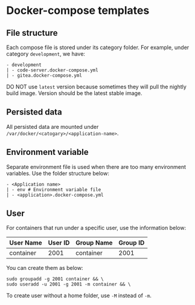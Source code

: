 # Docker-compose templates

## File structure

Each compose file is stored under its category folder. For example, under category `development`, we have:

```
- development
| - code-server.docker-compose.yml
| - gitea.docker-compose.yml
```

DO NOT use `latest` version because sometimes they will pull the nightly build image. Version should be the latest stable image.

## Persisted data

All persisted data are mounted under `/var/docker/<catogary>/<application-name>`.

## Environment variable

Separate environment file is used when there are too many environment variables. Use the folder structure below:

```
- <Application name>
| - env # Environment variable file
| - <application>.docker-compose.yml
```

## User

For containers that run under a specific user, use the information below:

| User Name | User ID | Group Name | Group ID |
| --------- | ------- | ---------- | -------- |
| container | 2001    | container  | 2001     |

You can create them as below:

```shell
sudo groupadd -g 2001 container && \
sudo useradd -u 2001 -g 2001 -m container && \
```

To create user without a home folder, use `-M` instead of `-m`.